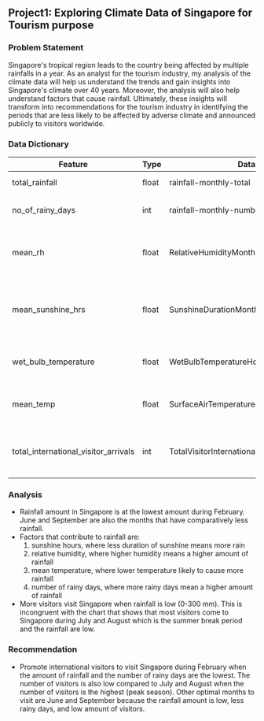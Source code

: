 ## Project1: Exploring Climate Data of Singapore for Tourism purpose

### Problem Statement

Singapore's tropical region leads to the country being affected by multiple rainfalls in a year. As an analyst for the tourism industry, my analysis of the climate data will help us understand the trends and gain insights into Singapore's climate over 40 years. Moreover, the analysis will also help understand factors that cause rainfall. Ultimately, these insights will transform into recommendations for the tourism industry in identifying the periods that are less likely to be affected by adverse climate and announced publicly to visitors worldwide.

### Data Dictionary

|Feature|Type|Dataset|Description|
|---|---|---|---|
|total_rainfall|float|rainfall-monthly-total|Total rainfall in mm| 
|no_of_rainy_days|int|rainfall-monthly-number-of-rain-days|Number of rain days in days|
|mean_rh|float|RelativeHumidityMonthlyMean|Monthly mean of relative humidity in celsius|
|mean_sunshine_hrs|float|SunshineDurationMonthlyMeanDailyDuration|monthly mean of daily sunshine duration in celsius|
|wet_bulb_temperature|float|WetBulbTemperatureHourly|Wet bulb temperature, hourly in celsius|
|mean_temp|float|SurfaceAirTemperatureMonthlyMean|Monthly temperature mean in celsius|
|total_international_visitor_arrivals|int|TotalVisitorInternationalArrivalsMonthly|Number of international arrival visitors in thousands|

### Analysis

- Rainfall amount in Singapore is at the lowest amount during February. June and September are also the months that have comparatively less rainfall. 
- Factors that contribute to rainfall are:
    1) sunshine hours, where less duration of sunshine means more rain
    2) relative humidity, where higher humidity means a higher amount of rainfall
    3) mean temperature, where lower temperature likely to cause more rainfall
    4) number of rainy days, where more rainy days mean a higher amount of rainfall
- More visitors visit Singapore when rainfall is low (0-300 mm). This is incongruent with the chart that shows that most visitors come to Singapore during July and August which is the summer break period and the rainfall are low. 

### Recommendation

- Promote international visitors to visit Singapore during February when the amount of rainfall and the number of rainy days are the lowest. The number of visitors is also low compared to July and August when the number of visitors is the highest (peak season). Other optimal months to visit are June and September because the rainfall amount is low, less rainy days, and low amount of visitors. 
